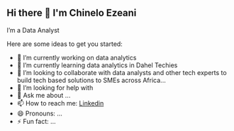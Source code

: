 ## Hi there 👋 I'm Chinelo Ezeani
 I’m a Data Analyst 


Here are some ideas to get you started:

- 🔭 I’m currently working on data analytics 
- 🌱 I’m currently learning data analytics in Dahel Techies
- 👯 I’m looking to collaborate with data analysts and other tech experts to build tech based solutions to SMEs across Africa...
- 🤔 I’m looking for help with 
- 💬 Ask me about ...
- 📫 How to reach me: [Linkedin](www.linkedin.com/in/chinelo-ezeani-416905263)
- 😄 Pronouns: ...
- ⚡ Fun fact: ...

